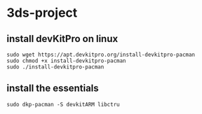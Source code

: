 # 3ds-project
## install devKitPro on linux
``` ubuntu
sudo wget https://apt.devkitpro.org/install-devkitpro-pacman
sudo chmod +x install-devkitpro-pacman
sudo ./install-devkitpro-pacman
```
## install the essentials
``` ubuntu
sudo dkp-pacman -S devkitARM libctru
```
